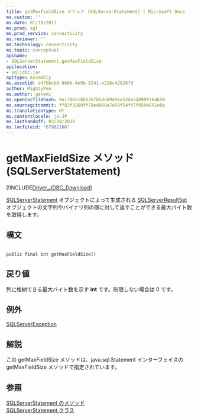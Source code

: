 ```yaml
---
title: getMaxFieldSize メソッド (SQLServerStatement) | Microsoft Docs
ms.custom: ''
ms.date: 01/19/2017
ms.prod: sql
ms.prod_service: connectivity
ms.reviewer: ''
ms.technology: connectivity
ms.topic: conceptual
apiname:
- SQLServerStatement.getMaxFieldSize
apilocation:
- sqljdbc.jar
apitype: Assembly
ms.assetid: ed7bbcb8-660b-4e9b-8241-e216c42826f9
author: MightyPen
ms.author: genemi
ms.openlocfilehash: 9a1700cc8bb2bfb54dd9ddee52da54899f764650
ms.sourcegitcommit: ff82f3260ff79ed860a7a58f54ff7f0594851e6b
ms.translationtype: HT
ms.contentlocale: ja-JP
ms.lasthandoff: 03/29/2020
ms.locfileid: "67982106"
---
```

# <a name="getmaxfieldsize-method-sqlserverstatement"></a>getMaxFieldSize メソッド (SQLServerStatement)
[!INCLUDE[Driver_JDBC_Download](../../../includes/driver_jdbc_download.md)]

  [SQLServerStatement](../../../connect/jdbc/reference/sqlserverstatement-class.md) オブジェクトによって生成される [SQLServerResultSet](../../../connect/jdbc/reference/sqlserverresultset-class.md) オブジェクトの文字列やバイナリ列の値に対して返すことができる最大バイト数を取得します。  
  
## <a name="syntax"></a>構文  
  
```  
  
public final int getMaxFieldSize()  
```  
  
## <a name="return-value"></a>戻り値  
 列に格納できる最大バイト数を示す **int** です。制限しない場合は 0 です。  
  
## <a name="exceptions"></a>例外  
 [SQLServerException](../../../connect/jdbc/reference/sqlserverexception-class.md)  
  
## <a name="remarks"></a>解説  
 この getMaxFieldSize メソッドは、java.sql.Statement インターフェイスの getMaxFieldSize メソッドで指定されています。  
  
## <a name="see-also"></a>参照  
 [SQLServerStatement のメソッド](../../../connect/jdbc/reference/sqlserverstatement-methods.md)   
 [SQLServerStatement クラス](../../../connect/jdbc/reference/sqlserverstatement-class.md)  
  
  
